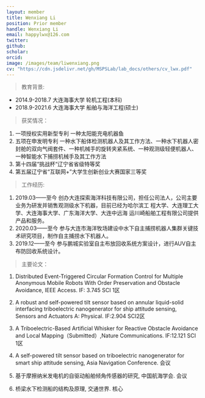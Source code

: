 ```yaml
---
layout: member
title: Wenxiang Li
position: Prior member
handle: Wenxiang Li
email: happylwx@126.com
twitter: 
github: 
scholar:
orcid: 
image: /images/team/liwenxiang.png
cv: "https://cdn.jsdelivr.net/gh/MSPSLab/lab_docs/others/cv_lwx.pdf"
---
```


> 教育背景:

- 2014.9-2018.7 大连海事大学 轮机工程(本科)
- 2018.9-2021.6 大连海事大学 船舶与海洋工程(硕士)

> 获奖情况：

1. 一项授权实用新型专利 一种太阳能充电机器鱼
2. 五项在申发明专利 一种水下船体检测机器人及其工作方法、一种水下机器人密封舱的双向气阀套件、一种机械手的旋转夹紧系统、一种观测级轻便机器人、一种智能水下捕捞机械手及其工作方法
3. 第十四届“挑战杯“辽宁省省级特等奖
4. 第五届辽宁省“互联网+”大学生创新创业大赛国家三等奖

> 工作经历:

1. 2019.03——至今 创办大连探索海洋科技有限公司，担任公司法人，公司主要业务为研发并销售观测级水下机器，目前已经为哈尔滨工 程大学、大连理工大学、大连海事大学、广东海洋大学、大连中远海 运川崎船舶工程有限公司提供产品和服务。
2. 2020.03——至今 参与大连市海洋牧场建设中水下自主捕捞机器人集群关键技术研究项目，制作自主捕捞水下机器人。
3. 2019.12——至今 参与鹏城实验室自主布放回收系统方案设计，进行AUV自主布防回收系统设计。



> 主要论文：

1. Distributed Event-Triggered Circular Formation Control for Multiple Anonymous Mobile Robots With Order Preservation and Obstacle Avoidance, IEEE Access. IF: 3.745 SCI 1区

2. A robust and self-powered tilt sensor based on annular liquid-solid interfacing triboelectric nanogenerator for ship attitude sensing, Sensors and Actuators A: Physical. IF:2.904 SCI2区

3. A Triboelectric-Based Artificial Whisker for Reactive Obstacle Avoidance and Local Mapping（Submitted）,Nature Communications. IF:12.121 SCI 1区

4. A self-powered tilt sensor based on triboelectric nanogenerator for smart ship attitude sensing, Asia Navigation Conference. 会议

5. 基于摩擦纳米发电机的自驱动船舶倾角传感器的研究, 中国航海学会. 会议

6. 桥梁水下检测船的结构及原理, 交通世界. 核心
